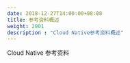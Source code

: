 ```yaml
---
date: 2018-12-27T14:00:00+08:00
title: 参考资料概述
weight: 2001
description : "Cloud Native参考资料概述"
---
```


Cloud Native 参考资料